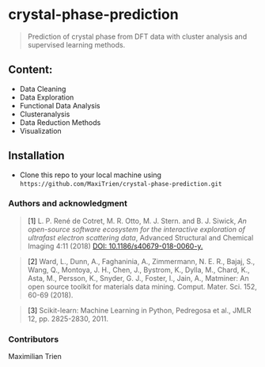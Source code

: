 # crystal-phase-prediction

> Prediction of crystal phase from DFT data with cluster analysis and supervised learning methods.

## Content: 
 
 - Data Cleaning
 - Data Exploration
 - Functional Data Analysis
 - Clusteranalysis
 - Data Reduction Methods
 - Visualization 
 
 ## Installation
 - Clone this repo to your local machine using `https://github.com/MaxiTrien/crystal-phase-prediction.git`

### Authors and acknowledgment


><a id="1">[1]</a> L. P. René de Cotret, M. R. Otto, M. J. Stern. and B. J. Siwick, *An open-source software ecosystem for the interactive exploration of ultrafast electron scattering data*, Advanced Structural and Chemical Imaging 4:11 (2018) [DOI: 10.1186/s40679-018-0060-y.](https://ascimaging.springeropen.com/articles/10.1186/s40679-018-0060-y)

><a id="2">[2]</a> Ward, L., Dunn, A., Faghaninia, A., Zimmermann, N. E. R., Bajaj, S., Wang, Q.,
Montoya, J. H., Chen, J., Bystrom, K., Dylla, M., Chard, K., Asta, M., Persson,
K., Snyder, G. J., Foster, I., Jain, A., Matminer: An open source toolkit for
materials data mining. Comput. Mater. Sci. 152, 60-69 (2018).

><a id="3">[3]</a> Scikit-learn: Machine Learning in Python, Pedregosa et al., JMLR 12, pp. 2825-2830, 2011.

### Contributors
Maximilian Trien
